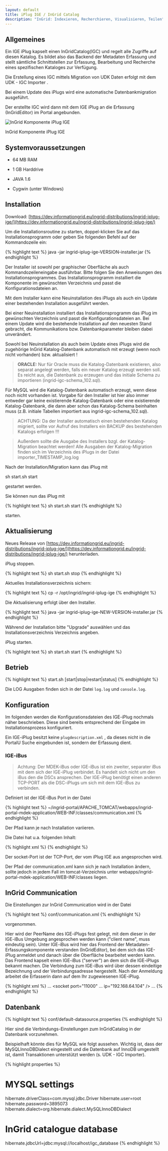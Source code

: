 ```yaml
---
layout: default
title: iPlug IGE / InGrid Catalog
description: "InGrid: Indexieren, Recherchieren, Visualisieren, Teilen"
---
```


## Allgemeines

 Ein IGE iPlug kapselt einen InGridCatalog(IGC) und regelt alle Zugriffe auf diesen Katalog. Es bildet also das Backend der Metadaten Erfassung und stellt sämtliche Schnittstellen zur Erfassung, Bearbeitung und Recherche eines spezifischen Kataloges zur Verfügung.

Die Erstellung eines IGC mittels Migration von UDK Daten erfolgt mit dem UDK - IGC Importer .

Bei einem Update des iPlugs wird eine automatische Datenbankmigration ausgeführt.

Der erstellte IGC wird dann mit dem IGE iPlug an die Erfassung (InGridEditor) im Portal angebunden. 

![InGrid Komponente iPlug IGE](../images/ingrid_ige_iplug.png "InGrid Komponente iPlug IGE")

<figcaption class="figcaption">InGrid Komponente iPlug IGE</figcaption>



## Systemvoraussetzungen

* 64 MB RAM
* 1 GB Harddrive

* JAVA 1.6
* Cygwin (unter Windows)


## Installation

Download: [https://dev.informationgrid.eu/ingrid-distributions/ingrid-iplug-ige/](https://dev.informationgrid.eu/ingrid-distributions/ingrid-iplug-ige/)

Um die Installationsroutine zu starten, doppel-klicken Sie auf das Installationsprogramm oder geben Sie folgenden Befehl auf der Kommandozeile ein:

{% highlight text %}
java -jar ingrid-iplug-ige-VERSION-installer.jar
{% endhighlight %}

Der Installer ist sowohl per graphischer Oberfläche als auch Kommandozeileneingabe ausführbar. Bitte folgen Sie den Anweisungen des Installationsprogrammes. Das Installationsprogramm installiert die Komponente im gewünschten Verzeichnis und passt die Konfigurationsdateien an.

Mit dem Installer kann eine Neuinstallation des iPlugs als auch ein Update einer bestehenden Installation ausgeführt werden.

Bei einer Neuinstallation installiert das Installationsprogramm das iPlug im gewünschten Verzeichnis und passt die Konfigurationsdateien an.
Bei einem Update wird die bestehende Installation auf den neuesten Stand gebracht, die Kommunikations bzw. Datenbankparameter bleiben dabei unverändert.

Sowohl bei Neuinstallation als auch beim Update eines iPlugs wird die zugehörige InGrid Katalog-Datenbank automatisch mit erzeugt (wenn noch nicht vorhanden) bzw. aktualisiert !

> **ORACLE:** Nur für Oracle muss die Katalog-Datenbank existieren, also separat angelegt werden, falls ein neuer Katalog erzeugt werden soll. Es reicht aus, die Datenbank zu erzeugen und das initiale Schema zu importieren (ingrid-igc-schema_102.sql).

Für MySQL wird die Katalog-Datenbank automatisch erzeugt, wenn diese noch nicht vorhanden ist. Vorgabe für den Installer ist hier also immer entweder gar keine existierende Katalog-Datenbank oder eine existierende Katalog-Datenbank, die dann aber schon das Katalog-Schema beinhalten muss (z.B. initiale Tabellen importiert aus ingrid-igc-schema_102.sql).

> ACHTUNG: Da der Installer automatisch einen bestehenden Katalog migriert, sollte vor Aufruf des Installers ein BACKUP des bestehenden Katalogs erfolgen !!!

> Außerdem sollte die Ausgabe des Installers bzgl. der Katalog-Migration beachtet werden! Alle Ausgaben der Katalog-Migration finden sich im Verzeichnis des iPlugs in der Datei importer_TIMESTAMP_log.log

Nach der Installation/Migration kann das iPlug mit

  sh start.sh start

gestartet werden. 


Sie können nun das iPlug mit

{% highlight text %}
sh start.sh start
{% endhighlight %}

starten. 

## Aktualisierung

Neues Release von [https://dev.informationgrid.eu/ingrid-distributions/ingrid-iplug-ige/](https://dev.informationgrid.eu/ingrid-distributions/ingrid-iplug-ige/) herunterladen.

iPlug stoppen.

{% highlight text %}
sh start.sh stop
{% endhighlight %}

Aktuelles Installationsverzeichnis sichern:

{% highlight text %}
cp -r /opt/ingrid/ingrid-iplug-ige <BACKUP-DIRECTORY>
{% endhighlight %}


Die Aktualisierung erfolgt über den Installer. 

{% highlight text %}
java -jar ingrid-iplug-ige-NEW-VERSION-installer.jar
{% endhighlight %}

Während der Installation bitte "Upgrade" auswählen und das Installationsverzeichnis Verzeichnis angeben.

iPlug starten.

{% highlight text %}
sh start.sh start
{% endhighlight %}

## Betrieb

{% highlight text %}
start.sh [start|stop|restart|status]
{% endhighlight %}

Die LOG Ausgaben finden sich in der Datei `log.log` und `console.log`.


## Konfiguration

Im folgenden werden die Konfigurationsdateien des IGE-iPlug nochmals näher beschrieben. Diese sind bereits entsprechend der Eingabe im Installationsprozess konfiguriert.

Ein IGE-iPlug besitzt keine `plugdescription.xml` , da dieses nicht in die PortalU Suche eingebunden ist, sondern der Erfassung dient.

### IGE-iBus

> Achtung: Der MDEK-iBus oder IGE-iBus ist ein zweiter, separater iBus mit dem sich der IGE-iPlug verbindet. Es handelt sich nicht um den iBus den die DSCs ansprechen. Der IGE-iPlug benötigt einen anderen TCP-PORT als die DSC-iPlugs um sich mit dem IGE-iBus zu verbinden. 

Definiert ist der IGE-iBus Port in der Datei

{% highlight text %}
~/ingrid-portal/APACHE_TOMCAT/webapps/ingrid-portal-mdek-application/WEB-INF/classes/communication.xml
{% endhighlight %}

Der Pfad kann je nach Installation variieren.

Die Datei hat u.a. folgenden Inhalt:

{% highlight xml %}
<server name="/ingrid-group:ige-ibus"> 
		  <socket port="11000" timeout="10" /> 
		  <messages maximumSize="3145728" threadCount="100" /> 
</server> 
{% endhighlight %}

Der socket-Port ist der TCP-Port, der vom iPlug IGE aus angesprochen wird.

Der Pfad der communication.xml kann sich je nach Installation ändern, sollte jedoch in jedem Fall im tomcat-Verzeichnis unter webapps/ingrid-portal-mdek-application/WEB-INF/classes liegen.

## InGrid Communication

Die Einstellungen zur InGrid Communication wird in der Datei

{% highlight text %}
conf/communication.xml
{% endhighlight %}

vorgenommen.

Hier wird der PeerName des IGE-iPlugs fest gelegt, mit dem dieser in der IGE-iBus Umgebung angesprochen werden kann ("client name", muss eindeutig sein). Unter IGE-iBus wird hier das Frontend der Metadaten-Erfassungskomponente verstanden (InGridEditor), bei dem sich das IGE-iPlug anmeldet und danach über die Oberfläche bearbeitet werden kann. Das Frontend kapselt einen IGE-iBus ("server") an dem sich die IGE-iPlugs bekannt machen. Die Verbindung zum IGE-iBus wird über dessen eindeitige Bezeichnung und der Verbindungsadresse hergestellt. Nach der Anmeldung arbeitet die Erfasserin dann auf dem Ihr zugewiesenen IGE-iPlug.

{% highlight xml %}
 ...
 <client name="/ingrid-group:ige-iplug-bund">
   <connections>
     <server name="/ingrid-group:ige-ibus">
       <socket port="11000" ... ip="192.168.64.104" />
 ...
{% endhighlight %}


## Datenbank

{% highlight text %}
conf/default-datasource.properties
{% endhighlight %}

Hier sind die Verbindungs-Einstellungen zum InGridCatalog in der Datenbank vorzunehmen.

Beispielhaft könnte dies für MySQL wie folgt aussehen. Wichtig ist, dass der MySQLInnoDBDialect eingestellt und die Datenbank auf InnoDB umgestellt ist, damit Transaktionen unterstützt werden (s. UDK - IGC Importer).

{% highlight properties %}
# MYSQL settings
hibernate.driverClass=com.mysql.jdbc.Driver
hibernate.user=root
hibernate.password=3895073
hibernate.dialect=org.hibernate.dialect.MySQLInnoDBDialect
 
# InGrid catalogue database
hibernate.jdbcUrl=jdbc:mysql://localhost/igc_database
{% endhighlight %}




